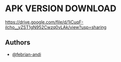 # APK VERSION DOWNLOAD
https://drive.google.com/file/d/1jCuqF-ilcho__vZST1gN952Cwzq0vLAk/view?usp=sharing


## Authors

- [@febrian-andi](https://www.github.com/febrian-andi)

